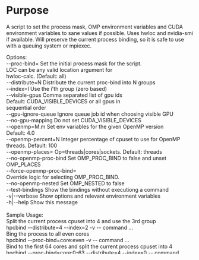 # Purpose

A script to set the process mask, OMP environment variables and CUDA environment variables to sane values if possible. Uses hwloc and nvidia-smi if available.  Will preserve the current process binding, so it is safe to use with a queuing system or mpiexec.

Options:<br />
  --proc-bind=<LOC>     Set the initial process mask for the script.  <br />
                        LOC can be any valid location argument for<br />
                        hwloc-calc. (Default: all)<br />
  --distribute=N        Distribute the current proc-bind into N groups<br />
  --index=I             Use the i'th group (zero based)<br />
  --visible-gpus        Comma separated list of gpu ids<br />
                        Default: CUDA_VISIBLE_DEVICES or all gpus in<br />
                        sequential order<br />
  --gpu-ignore-queue    Ignore queue job id when choosing visible GPU<br />
  --no-gpu-mapping      Do not set CUDA_VISIBLE_DEVICES<br />
  --openmp=M.m          Set env variables for the given OpenMP version<br />
                        Default: 4.0<br />
  --openmp-percent=N    Integer percentage of cpuset to use for OpenMP<br />
                        threads.  Default: 100<br />
  --openmp-places=<Op>  Op=threads|cores|sockets. Default: threads<br />
  --no-openmp-proc-bind Set OMP_PROC_BIND to false and unset OMP_PLACES<br />
  --force-openmp-proc-bind=<OP><br />
                        Override logic for selecting OMP_PROC_BIND.<br />
  --no-openmp-nested    Set OMP_NESTED to false<br />
  --test-bindings       Show the bindings without executiong a command<br />
  -v|--verbose          Show options and relevant environment variables<br />
  -h|--help             Show this message<br />
<br />
Sample Usage:<br />
  Split the current process cpuset into 4 and use the 3rd group<br />
    hpcbind --distribute=4 --index=2 -v -- command ...<br />
  Bing the process to all even cores<br />
    hpcbind --proc-bind=core:even -v -- command ...<br />
  Bind to the first 64 cores and split the current process cpuset into 4<br />
    hpcbind --proc-bind=core:0-63 --distribute=4 --index=0 -- command ...<br />
  skip GPU 0 when mapping visible devices<br />
    hpcbind --distribute=4 --index=0 --visible-gpus=1,2 -v -- command ...<br />
  Display the current bindings<br />
    hpcbind --proc-bind=numa:0 --test-bindings -v<br />

